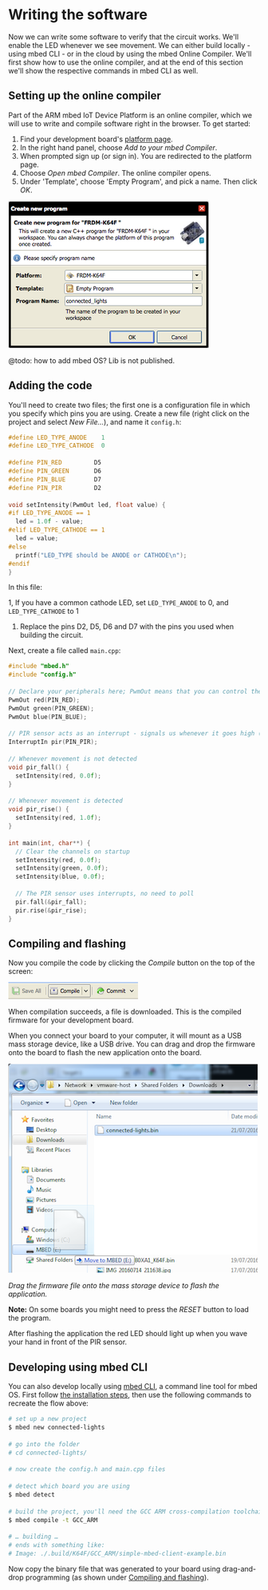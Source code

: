 # Writing the software

Now we can write some software to verify that the circuit works. We'll enable the LED whenever we see movement. We can either build locally - using mbed CLI - or in the cloud by using the mbed Online Compiler. We'll first show how to use the online compiler, and at the end of this section we'll show the respective commands in mbed CLI as well.

## Setting up the online compiler

Part of the ARM mbed IoT Device Platform is an online compiler, which we will use to write and compile software right in the browser. To get started:

1. Find your development board's [platform page](https://developer.mbed.org/platforms/).
1. In the right hand panel, choose *Add to your mbed Compiler*.
1. When prompted sign up (or sign in). You are redirected to the platform page. 
1. Choose *Open mbed Compiler*. The online compiler opens. 
1. Under 'Template', choose 'Empty Program', and pick a name. Then click *OK*.


![Creating a program in the online compiler](assets/lights6.png)

@todo: how to add mbed OS? Lib is not published.

## Adding the code

You'll need to create two files; the first one is a configuration file in which you specify which pins you are using. 
Create a new file (right click on the project and select *New File…*), and name it ``config.h``:

```cpp
#define LED_TYPE_ANODE    1
#define LED_TYPE_CATHODE  0

#define PIN_RED         D5
#define PIN_GREEN       D6
#define PIN_BLUE        D7
#define PIN_PIR         D2

void setIntensity(PwmOut led, float value) {
#if LED_TYPE_ANODE == 1
  led = 1.0f - value;
#elif LED_TYPE_CATHODE == 1
  led = value;
#else
  printf("LED_TYPE should be ANODE or CATHODE\n");
#endif
}
```

In this file:

1, If you have a common cathode LED, set `LED_TYPE_ANODE` to 0, and `LED_TYPE_CATHODE` to 1
1. Replace the pins D2, D5, D6 and D7 with the pins you used when building the circuit.

Next, create a file called ``main.cpp``:

```cpp
#include "mbed.h"
#include "config.h"

// Declare your peripherals here; PwmOut means that you can control the intensity (range 0.0 to 1.0)
PwmOut red(PIN_RED);
PwmOut green(PIN_GREEN);
PwmOut blue(PIN_BLUE);

// PIR sensor acts as an interrupt - signals us whenever it goes high (or low)
InterruptIn pir(PIN_PIR);

// Whenever movement is not detected
void pir_fall() {
  setIntensity(red, 0.0f);
}

// Whenever movement is detected
void pir_rise() {
  setIntensity(red, 1.0f);
}

int main(int, char**) {
  // Clear the channels on startup
  setIntensity(red, 0.0f);
  setIntensity(green, 0.0f);
  setIntensity(blue, 0.0f);

  // The PIR sensor uses interrupts, no need to poll
  pir.fall(&pir_fall);
  pir.rise(&pir_rise);
}
```

## Compiling and flashing

Now you compile the code by clicking the *Compile* button on the top of the screen:


![The compile button](assets/lights7.png)

When compilation succeeds, a file is downloaded. This is the compiled firmware for your development board. 

When you connect your board to your computer, it will mount as a USB mass storage device, like a USB drive. You can drag and drop the firmware onto the board to flash the new application onto the board.


![Flashing the application on Windows](assets/lights8.png)

*Drag the firmware file onto the mass storage device to flash the application.*

**Note:** On some boards you might need to press the *RESET* button to load the program.

After flashing the application the red LED should light up when you wave your hand in front of the PIR sensor.

## Developing using mbed CLI

You can also develop locally using [mbed CLI](http://github.com/armmbed/mbed-cli), a command line tool for mbed OS. First follow [the installation steps](https://github.com/ARMmbed/mbed-cli#installing-mbed-cli), then use the following commands to recreate the flow above:

```bash
# set up a new project
$ mbed new connected-lights

# go into the folder
# cd connected-lights/

# now create the config.h and main.cpp files

# detect which board you are using
$ mbed detect

# build the project, you'll need the GCC ARM cross-compilation toolchain installed
$ mbed compile -t GCC_ARM

# … building …
# ends with something like:
# Image: ./.build/K64F/GCC_ARM/simple-mbed-client-example.bin
```

Now copy the binary file that was generated to your board using drag-and-drop programming (as shown under [Compiling and flashing](#compiling-and-flashing)).

